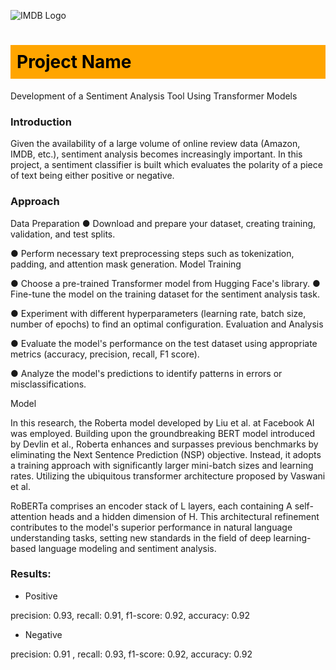 ![IMDB Logo](https://upload.wikimedia.org/wikipedia/commons/thumb/6/69/IMDB_Logo_2016.svg/1200px-IMDB_Logo_2016.svg.png)

<h1 style="background-color: orange; color: black; padding: 10px;">Project Name</h1>


Development of a Sentiment Analysis Tool Using Transformer Models

### Introduction ###

Given the availability of a large volume of online review data (Amazon, IMDB, etc.), sentiment analysis becomes increasingly important. In this project, a sentiment classifier is built which evaluates the polarity of a piece of text being either positive or negative.

### Approach

Data Preparation
● Download and prepare your dataset, creating training, validation, and
test splits.

● Perform necessary text preprocessing steps such as tokenization,
padding, and attention mask generation. Model Training

● Choose a pre-trained Transformer model from Hugging Face's library. ● Fine-tune the model on the training dataset for the sentiment
analysis task.

● Experiment with different hyperparameters (learning rate, batch size,
number of epochs) to find an optimal configuration. Evaluation and Analysis

● Evaluate the model's performance on the test dataset using appropriate metrics (accuracy, precision, recall, F1 score).

● Analyze the model's predictions to identify patterns in errors or misclassifications.

Model


In this research, the Roberta model developed by Liu et al. at Facebook AI was employed. Building upon the groundbreaking BERT model introduced by Devlin et al., Roberta enhances and surpasses previous benchmarks by eliminating the Next Sentence Prediction (NSP) objective. Instead, it adopts a training approach with significantly larger mini-batch sizes and learning rates. Utilizing the ubiquitous transformer architecture proposed by Vaswani et al.

RoBERTa comprises an encoder stack of L layers, each containing A self-attention heads and a hidden dimension of H. This architectural refinement contributes to the model's superior performance in natural language understanding tasks, setting new standards in the field of deep learning-based language modeling and sentiment analysis.

### Results:
- Positive       

precision: 0.93, recall: 0.91, f1-score: 0.92, accuracy: 0.92

- Negative

precision: 0.91 , recall: 0.93, f1-score: 0.92, accuracy: 0.92


